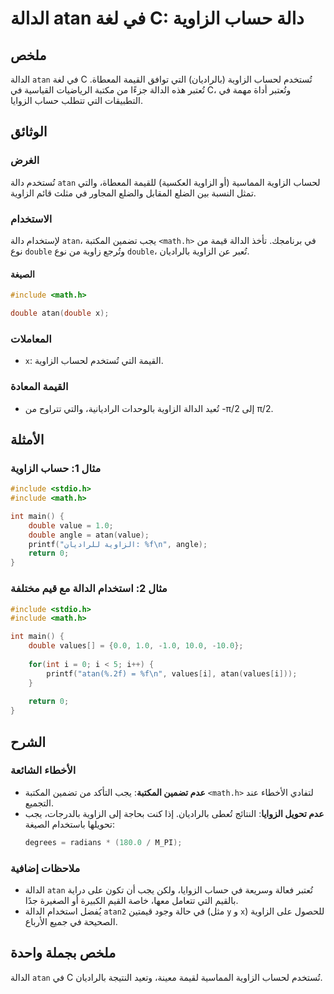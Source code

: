 <!--
Meta Description: # الدالة atan في لغة C: دالة حساب الزاوية ## ملخص الدالة `atan` في لغة C تُستخدم لحساب الزاوية (بالراديان) التي توافق القيمة المعطاة. تُعتبر هذه الدال...
Meta Keywords: الزاوية, atan, الدالة, double, math
-->

# الدالة atan في لغة C: دالة حساب الزاوية

## ملخص
الدالة `atan` في لغة C تُستخدم لحساب الزاوية (بالراديان) التي توافق القيمة المعطاة. تُعتبر هذه الدالة جزءًا من مكتبة الرياضيات القياسية في C، وتُعتبر أداة مهمة في التطبيقات التي تتطلب حساب الزوايا.

## الوثائق
### الغرض
تُستخدم دالة `atan` لحساب الزاوية المماسية (أو الزاوية العكسية) للقيمة المعطاة، والتي تمثل النسبة بين الضلع المقابل والضلع المجاور في مثلث قائم الزاوية.

### الاستخدام
لإستخدام دالة `atan`، يجب تضمين المكتبة `<math.h>` في برنامجك. تأخذ الدالة قيمة من نوع `double` وتُرجع زاوية من نوع `double`، تُعبر عن الزاوية بالراديان.

#### الصيغة
```c
#include <math.h>

double atan(double x);
```

### المعاملات
- `x`: القيمة التي تُستخدم لحساب الزاوية.

### القيمة المعادة
- تُعيد الدالة الزاوية بالوحدات الراديانية، والتي تتراوح من -π/2 إلى π/2.

## الأمثلة
### مثال 1: حساب الزاوية
```c
#include <stdio.h>
#include <math.h>

int main() {
    double value = 1.0;
    double angle = atan(value);
    printf("الزاوية للراديان: %f\n", angle);
    return 0;
}
```

### مثال 2: استخدام الدالة مع قيم مختلفة
```c
#include <stdio.h>
#include <math.h>

int main() {
    double values[] = {0.0, 1.0, -1.0, 10.0, -10.0};
    
    for(int i = 0; i < 5; i++) {
        printf("atan(%.2f) = %f\n", values[i], atan(values[i]));
    }
    
    return 0;
}
```

## الشرح
### الأخطاء الشائعة
- **عدم تضمين المكتبة**: يجب التأكد من تضمين المكتبة `<math.h>` لتفادي الأخطاء عند التجميع.
- **عدم تحويل الزوايا**: النتائج تُعطى بالراديان. إذا كنت بحاجة إلى الزاوية بالدرجات، يجب تحويلها باستخدام الصيغة:
  ```c
  degrees = radians * (180.0 / M_PI);
  ```

### ملاحظات إضافية
- الدالة `atan` تُعتبر فعالة وسريعة في حساب الزوايا، ولكن يجب أن تكون على دراية بالقيم التي تتعامل معها، خاصة القيم الكبيرة أو الصغيرة جدًا.
- يُفضل استخدام الدالة `atan2` في حالة وجود قيمتين (مثل `y` و `x`) للحصول على الزاوية الصحيحة في جميع الأرباع.

## ملخص بجملة واحدة
الدالة `atan` في C تُستخدم لحساب الزاوية المماسية لقيمة معينة، وتعيد النتيجة بالراديان.